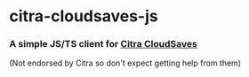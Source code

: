 # citra-cloudsaves-js

### A simple JS/TS client for [Citra CloudSaves](https://github.com/Minemobs/citra-cloudsaves)

(Not endorsed by Citra so don't expect getting help from them)